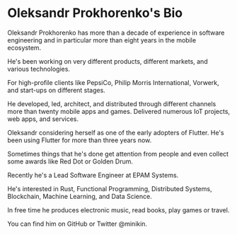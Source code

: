 # Oleksandr Prokhorenko's Bio

Oleksandr Prokhorenko has more than a decade of experience in software engineering and in particular more than eight years in the mobile ecosystem.

He's been working on very different products, different markets, and various technologies.

For high-profile clients like PepsiCo, Philip Morris International, Vorwerk, and start-ups on different stages.

He developed, led, architect, and distributed through different channels more than twenty mobile apps and games. Delivered numerous IoT projects, web apps, and services.

Oleksandr considering herself as one of the early adopters of Flutter. He's been using Flutter for more than three years now.

Sometimes things that he's done get attention from people and even collect some awards like Red Dot or Golden Drum.

Recently he's a Lead Software Engineer at EPAM Systems.

He's interested in Rust, Functional Programming, Distributed Systems, Blockchain, Machine Learning, and Data Science.

In free time he produces electronic music, read books, play games or travel.

You can find him on GitHub or Twitter @minikin.

